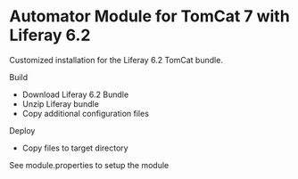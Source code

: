 Automator Module for TomCat 7 with Liferay 6.2
==============================================

Customized installation for the Liferay 6.2 TomCat bundle.

Build

* Download Liferay 6.2 Bundle
* Unzip Liferay bundle
* Copy additional configuration files

Deploy

* Copy files to target directory

See module.properties to setup the module